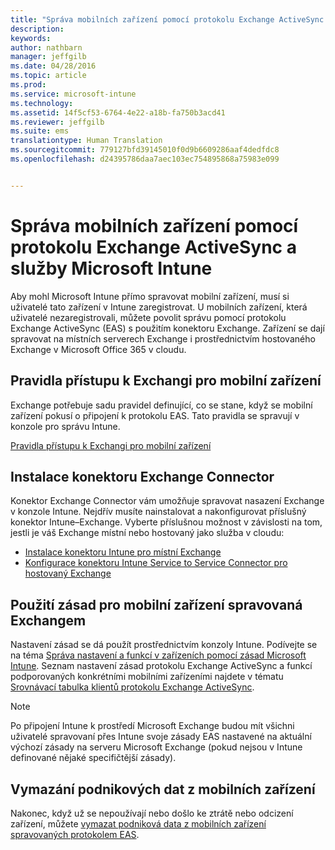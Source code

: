 ```yaml
---
title: "Správa mobilních zařízení pomocí protokolu Exchange ActiveSync a Microsoft Intune | Microsoft Intune"
description: 
keywords: 
author: nathbarn
manager: jeffgilb
ms.date: 04/28/2016
ms.topic: article
ms.prod: 
ms.service: microsoft-intune
ms.technology: 
ms.assetid: 14f5cf53-6764-4e22-a18b-fa750b3acd41
ms.reviewer: jeffgilb
ms.suite: ems
translationtype: Human Translation
ms.sourcegitcommit: 779127bfd39145010f0d9b6609286aaf4dedfdc8
ms.openlocfilehash: d24395786daa7aec103ec754895868a75983e099


---
```


# Správa mobilních zařízení pomocí protokolu Exchange ActiveSync a služby Microsoft Intune
Aby mohl Microsoft Intune přímo spravovat mobilní zařízení, musí si uživatelé tato zařízení v Intune zaregistrovat. U mobilních zařízení, která uživatelé nezaregistrovali, můžete povolit správu pomocí protokolu Exchange ActiveSync (EAS) s použitím konektoru Exchange. Zařízení se dají spravovat na místních serverech Exchange i prostřednictvím hostovaného Exchange v Microsoft Office 365 v cloudu.

## Pravidla přístupu k Exchangi pro mobilní zařízení ##

Exchange potřebuje sadu pravidel definující, co se stane, když se mobilní zařízení pokusí o připojení k protokolu EAS. Tato pravidla se spravují v konzole pro správu Intune.

[Pravidla přístupu k Exchangi pro mobilní zařízení](exchange-access-rules-for-mobile-devices.md)

## Instalace konektoru Exchange Connector
Konektor Exchange Connector vám umožňuje spravovat nasazení Exchange v konzole Intune. Nejdřív musíte nainstalovat a nakonfigurovat příslušný konektor Intune–Exchange. Vyberte příslušnou možnost v závislosti na tom, jestli je váš Exchange místní nebo hostovaný jako služba v cloudu:

-   [Instalace konektoru Intune pro místní Exchange](intune-on-premises-exchange-connector.md)
-   [Konfigurace konektoru Intune Service to Service Connector pro hostovaný Exchange](intune-service-to-service-exchange-connector.md)

## Použití zásad pro mobilní zařízení spravovaná Exchangem
Nastavení zásad se dá použít prostřednictvím konzoly Intune. Podívejte se na téma [Správa nastavení a funkcí v zařízeních pomocí zásad Microsoft Intune](manage-settings-and-features-on-your-devices-with-microsoft-intune-policies.md). Seznam nastavení zásad protokolu Exchange ActiveSync a funkcí podporovaných konkrétními mobilními zařízeními najdete v tématu [Srovnávací tabulka klientů protokolu Exchange ActiveSync](http://go.microsoft.com/fwlink/?LinkId=247270).

> [!NOTE]
> Po připojení Intune k prostředí Microsoft Exchange budou mít všichni uživatelé spravovaní přes Intune svoje zásady EAS nastavené na aktuální výchozí zásady na serveru Microsoft Exchange (pokud nejsou v Intune definované nějaké specifičtější zásady).

## Vymazání podnikových dat z mobilních zařízení
Nakonec, když už se nepoužívají nebo došlo ke ztrátě nebo odcizení zařízení, můžete [vymazat podniková data z mobilních zařízení spravovaných protokolem EAS](wipe-for-exchange-managed-mobile-devices.md).



<!--HONumber=Jul16_HO3-->


